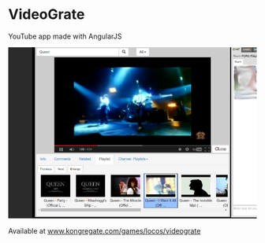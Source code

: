 # VideoGrate
YouTube app made with AngularJS

[![VideoGrate screenshot](https://raw.githubusercontent.com/defacto133/builtwith.angularjs.org/master/projects/videograte/thumb.png)](https://raw.githubusercontent.com/defacto133/builtwith.angularjs.org/master/projects/videograte/thumb.png)

Available at www.kongregate.com/games/locos/videograte
